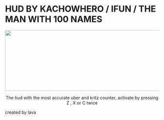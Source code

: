 # HUD BY KACHOWHERO / IFUN / THE MAN WITH 100 NAMES

<p align="center">
    <img width="782" height="200" src="https://i.imgur.com/HVyxIC3.png">
</p>

  <p align="center">
    The hud with the most accurate uber and kritz counter, activate by pressing Z , X or C twice
  </p>

created by lava
